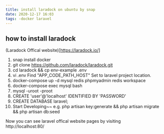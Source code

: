 ```yaml
---
title: install laradock on ubuntu by snap
date: 2020-12-17 16:03
tags: -docker laravel
---
```


## how to install laradock

(Laradock Offical website)[https://laradock.io/] 

1. snap install docker
2. git clone https://github.com/laradock/laradock.git
3. cd laradock && cp env-example .env
4. vi .env 
 Find "APP_CODE_PATH_HOST" Set to laravel project location.
5. docker-compose up -d mysql redis phpmyadmin redis workspace
6. docker-compose exec mysql bash
7. mysql -uroot -proot 
8. CREATE 'user'@'localhost' IDENTIFIED BY 'PASSWORD'
9. CREATE DATABASE laravel;
10. Start Developing~~  e.g. php artisan key:generate && php artisan migrate && php artisan db:seed

Now you can see laravel offical website pages by visiting http://localhost:80/

